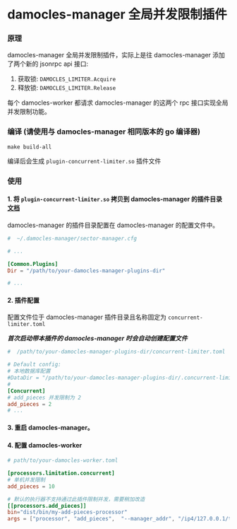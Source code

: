# damocles-manager 全局并发限制插件

### 原理
damocles-manager 全局并发限制插件，实际上是往 damocles-manager 添加了两个新的 jsonrpc api 接口:
1. 获取锁: `DAMOCLES_LIMITER.Acquire`
2. 释放锁: `DAMOCLES_LIMITER.Release`

每个 damocles-worker 都请求 damocles-manager 的这两个 rpc 接口实现全局并发限制功能。

### 编译 (请使用与 damocles-manager 相同版本的 go 编译器)
```
make build-all
```
编译后会生成 `plugin-concurrent-limiter.so` 插件文件

### 使用
#### 1. 将 `plugin-concurrent-limiter.so` 拷贝到 damocles-manager 的插件目录 [文档](https://github.com/ipfs-force-community/damocles/blob/main/docs/zh/04.damocles-manager%E7%9A%84%E9%85%8D%E7%BD%AE%E8%A7%A3%E6%9E%90.md#commonplugins)
damocles-manager 的插件目录配置在 damocles-manager 的配置文件中。
```toml
#  ~/.damocles-manager/sector-manager.cfg

# ...

[Common.Plugins]
Dir = "/path/to/your-damocles-manager-plugins-dir"

# ...
```

#### 2. 插件配置

配置文件位于 damocles-manager 插件目录且名称固定为 `concurrent-limiter.toml`

***首次启动带本插件的 damocles-manager 时会自动创建配置文件***

```toml
#  /path/to/your-damocles-manager-plugins-dir/concurrent-limiter.toml

# Default config:
# 本地数据库配置
#DataDir = "/path/to/your-damocles-manager-plugins-dir/.concurrent-limiter"
#
[Concurrent]
# add_pieces 并发限制为 2
add_pieces = 2
# ...

```

#### 3. 重启 damocles-manager。

#### 4. 配置 damocles-worker

```toml
# path/to/your-damocles-worker.toml

[processors.limitation.concurrent]
# 单机并发限制
add_pieces = 10

# 默认的执行器不支持通过此插件限制并发，需要稍加改造
[[processors.add_pieces]]
bin="dist/bin/my-add-pieces-processor"
args = ["processor", "add_pieces",  "--manager_addr", "/ip4/127.0.0.1/tcp/1789"]
```
